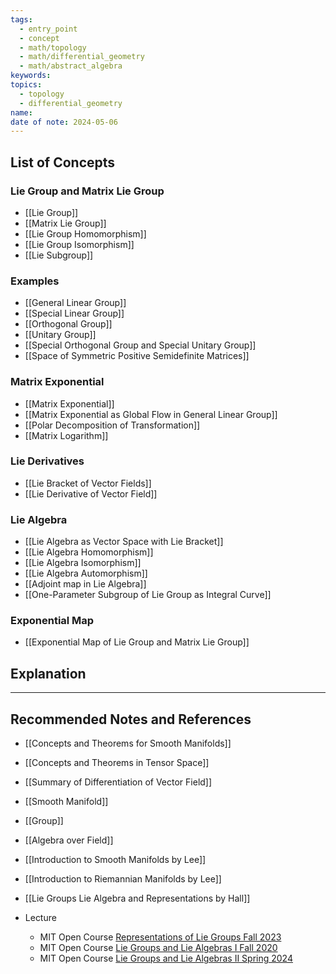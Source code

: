 ```yaml
---
tags:
  - entry_point
  - concept
  - math/topology
  - math/differential_geometry
  - math/abstract_algebra
keywords: 
topics:
  - topology
  - differential_geometry
name: 
date of note: 2024-05-06
---
```


##  List of Concepts

### Lie Group and Matrix Lie Group

- [[Lie Group]]
- [[Matrix Lie Group]]
- [[Lie Group Homomorphism]]
- [[Lie Group Isomorphism]]
- [[Lie Subgroup]]

### Examples

- [[General Linear Group]]
- [[Special Linear Group]]
- [[Orthogonal Group]]
- [[Unitary Group]]
- [[Special Orthogonal Group and Special Unitary Group]]
- [[Space of Symmetric Positive Semidefinite Matrices]]


### Matrix Exponential

- [[Matrix Exponential]]
- [[Matrix Exponential as Global Flow in General Linear Group]]
- [[Polar Decomposition of Transformation]]
- [[Matrix Logarithm]]

### Lie Derivatives

- [[Lie Bracket of Vector Fields]]
- [[Lie Derivative of Vector Field]]

### Lie Algebra

- [[Lie Algebra as Vector Space with Lie Bracket]]
- [[Lie Algebra Homomorphism]]
- [[Lie Algebra Isomorphism]]
- [[Lie Algebra Automorphism]]
- [[Adjoint map in Lie Algebra]]
- [[One-Parameter Subgroup of Lie Group as Integral Curve]]

### Exponential Map

- [[Exponential Map of Lie Group and Matrix Lie Group]]


## Explanation





-----------
##  Recommended Notes and References


- [[Concepts and Theorems for Smooth Manifolds]]
- [[Concepts and Theorems in Tensor Space]]
- [[Summary of Differentiation of Vector Field]]
- [[Smooth Manifold]]
- [[Group]]
- [[Algebra over Field]]

- [[Introduction to Smooth Manifolds by Lee]]
- [[Introduction to Riemannian Manifolds by Lee]]
- [[Lie Groups Lie Algebra and Representations by Hall]]

- Lecture
	- MIT Open Course [Representations of Lie Groups Fall 2023](https://ocw.mit.edu/courses/18-757-representations-of-lie-groups-fall-2023/)
	- MIT Open Course [Lie Groups and Lie Algebras I Fall 2020](https://ocw.mit.edu/courses/18-745-lie-groups-and-lie-algebras-i-fall-2020/)
	- MIT Open Course [Lie Groups and Lie Algebras II Spring 2024](https://ocw.mit.edu/courses/18-755-lie-groups-and-lie-algebras-ii-spring-2024/)